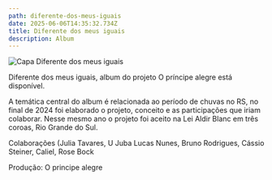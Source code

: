 ```yaml
---
path: diferente-dos-meus-iguais
date: 2025-06-06T14:35:32.734Z
title: Diferente dos meus iguais
description: Album
---
```

![Capa Diferente dos meus iguais](../assets/capa-diferente-dos-meus-iguais-ok.jpg "Diferente dos meus iguais")

Diferente dos meus iguais, album do projeto O príncipe alegre está disponível. 

A temática central do album é relacionada ao período de chuvas no RS, no final de 2024 foi elaborado o projeto, conceito e as participações que iriam colaborar. Nesse mesmo ano o projeto foi aceito na Lei Aldir Blanc em três coroas, Rio Grande do Sul.

Colaborações (Julia Tavares, U Juba  Lucas Nunes, Bruno Rodrigues, Cássio Steiner, Caliel, Rose Bock

P﻿rodução: O principe alegre
